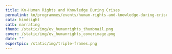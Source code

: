 ```yaml
---
title: Kn-Human Rights and Knowledge During Crises
permalink: kn/programmes/events/human-rights-and-knowledge-during-crises/
cata: hindsight
catb: narrating
thumb: /static/img/ev_humanrights_thumbnail.png
cover: /static/img/ev_humanrights_coverimage.png
date: ""
expertpic: /static/img/triple-frames.png
---
```

